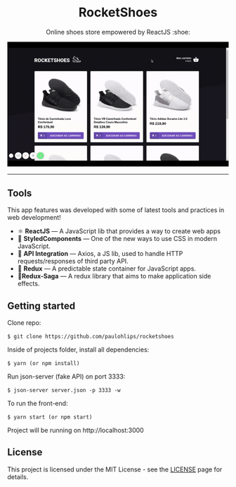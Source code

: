 
<h1 align="center">
<br>
RocketShoes
</h1>

<p align="center">Online shoes store empowered by ReactJS :shoe:</p>

</p>

[//]: # (Add your gifs/images here:)
<div align="center">
  <img src="shoes.gif" alt="demo" >
</div>

<hr />

## Tools

[//]: # "Add the features of your project here:"

This app features was developed with some of latest tools and practices in web development!

- ⚛️ **ReactJS** — A JavaScript lib that provides a way to create web apps
- :nail_care: **StyledComponents** — One of the new ways to use CSS in modern JavaScript.
- :truck: **API Integration** — Axios, a JS lib, used to handle HTTP requests/responses of  third party API.
- :handbag: **Redux** — A predictable state container for JavaScript apps.
- :arrows_counterclockwise:**Redux-Saga** —  A redux library that aims to make application side effects.

## Getting started

Clone repo:

```
$ git clone https://github.com/paulohlips/rocketshoes
```

Inside of projects folder, install all dependencies:

```
$ yarn (or npm install)
```

Run json-server (fake API) on port 3333:

```
$ json-server server.json -p 3333 -w
```

To run the front-end:

```
$ yarn start (or npm start)
```

Project will be running on http://localhost:3000

## License

This project is licensed under the MIT License - see the [LICENSE](https://opensource.org/licenses/MIT) page for details.
